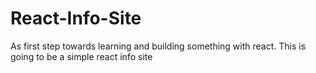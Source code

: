 # React-Info-Site

As first step towards learning and building something with react. This is going to be a simple react info site

